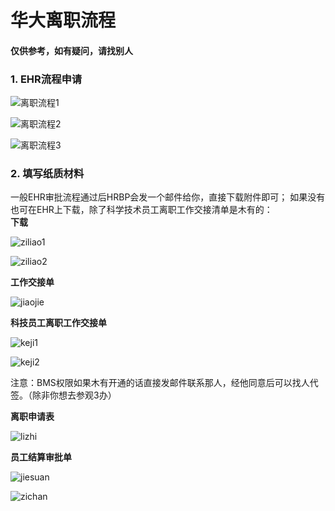 # **华大离职流程**
#### 仅供参考，如有疑问，请找别人

### 1. EHR流程申请
![离职流程1](https://github.com/CasiaFan/BGI/blob/master/source/EHR%E7%94%B3%E8%AF%B7%E7%A6%BB%E8%81%8C1.png)

![离职流程2](https://github.com/CasiaFan/BGI/blob/master/source/EHR%E7%94%B3%E8%AF%B7%E7%A6%BB%E8%81%8C2.png)

![离职流程3](https://github.com/CasiaFan/BGI/blob/master/source/EHR%E7%94%B3%E8%AF%B7%E7%A6%BB%E8%81%8C3.png)

### 2. 填写纸质材料
一般EHR审批流程通过后HRBP会发一个邮件给你，直接下载附件即可； 如果没有也可在EHR上下载，除了科学技术员工离职工作交接清单是木有的：<br>
**下载**<br>

![ziliao1](https://github.com/CasiaFan/BGI/blob/master/source/%E8%B5%84%E6%96%99%E4%B8%8B%E8%BD%BD1.png)

![ziliao2](https://github.com/CasiaFan/BGI/blob/master/source/%E8%B5%84%E6%96%99%E4%B8%8B%E8%BD%BD2.png)

**工作交接单**<br>

![jiaojie](https://github.com/CasiaFan/BGI/blob/master/source/%E5%B7%A5%E4%BD%9C%E4%BA%A4%E6%8E%A5%E5%8D%95.png)

**科技员工离职工作交接单**<br>

![keji1](https://github.com/CasiaFan/BGI/blob/master/source/%E7%A7%91%E6%8A%80%E5%91%98%E5%B7%A5%E7%A6%BB%E8%81%8C%E5%B7%A5%E4%BD%9C%E4%BA%A4%E6%8E%A5%E5%8D%95.png)

![keji2](https://github.com/CasiaFan/BGI/blob/master/source/%E7%A7%91%E6%8A%80%E5%91%98%E5%B7%A5%E7%A6%BB%E8%81%8C%E5%B7%A5%E4%BD%9C%E4%BA%A4%E6%8E%A5%E5%8D%952.png)

注意：BMS权限如果木有开通的话直接发邮件联系那人，经他同意后可以找人代签。（除非你想去参观3办）

**离职申请表**<br>

![lizhi](https://github.com/CasiaFan/BGI/blob/master/source/%E7%A6%BB%E8%81%8C%E7%94%B3%E8%AF%B7%E8%A1%A8.png)

**员工结算审批单**<br>

![jiesuan](https://github.com/CasiaFan/BGI/blob/master/source/%E5%91%98%E5%B7%A5%E7%BB%93%E7%AE%97%E5%AE%A1%E6%89%B9%E5%8D%95.png)

![zichan]()
